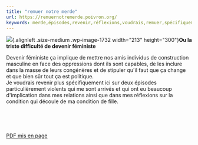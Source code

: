 ```yaml
---
title: "remuer notre merde"
url: https://remuernotremerde.poivron.org/
keywords: merde,épisodes,revenir,réflexions,voudrais,remuer,spécifiquement,condition,violents,sûr,stipuler,triste
---
```

![](https://remuernotremerde.poivron.org/uploads/2017/12/sexisme-riposte-sanction-213x300.jpg){.alignleft .size-medium .wp-image-1732 width="213" height="300"}**Ou la triste difficulté de devenir féministe**

Devenir féministe ça implique de mettre nos amis individus de construction masculine en face des oppressions dont ils sont capables, de les inclure dans la masse de leurs congénères et de stipuler qu'il faut que ça change et que bien sûr tout ça est politique.\
Je voudrais revenir plus spécifiquement ici sur deux épisodes particulièrement violents qui me sont arrivés et qui ont eu beaucoup d'implication dans mes relations ainsi que dans mes réflexions sur la condition qui découle de ma condition de fille.

 

 

[PDF mis en page](https://remuernotremerde.poivron.org/uploads/2017/12/sexisme-riposte-sanction.pdf)
